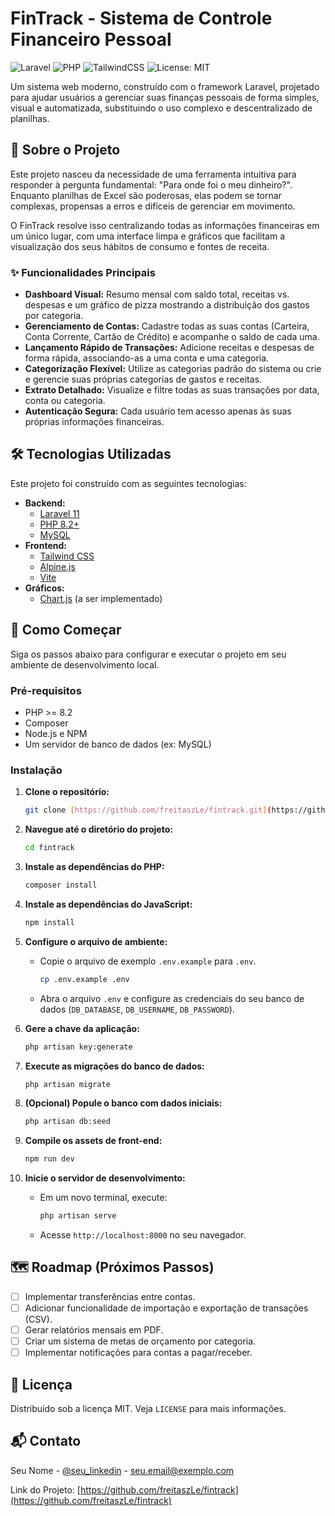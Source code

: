 # FinTrack - Sistema de Controle Financeiro Pessoal

![Laravel](https://img.shields.io/badge/Laravel-11-FF2D20?style=for-the-badge&logo=laravel)
![PHP](https://img.shields.io/badge/PHP-8.2%2B-777BB4?style=for-the-badge&logo=php)
![TailwindCSS](https://img.shields.io/badge/Tailwind_CSS-3-38B2AC?style=for-the-badge&logo=tailwind-css)
![License: MIT](https://img.shields.io/badge/License-MIT-yellow.svg?style=for-the-badge)

Um sistema web moderno, construído com o framework Laravel, projetado para ajudar usuários a gerenciar suas finanças pessoais de forma simples, visual e automatizada, substituindo o uso complexo e descentralizado de planilhas.

## 🎯 Sobre o Projeto

Este projeto nasceu da necessidade de uma ferramenta intuitiva para responder à pergunta fundamental: "Para onde foi o meu dinheiro?". Enquanto planilhas de Excel são poderosas, elas podem se tornar complexas, propensas a erros e difíceis de gerenciar em movimento.

O FinTrack resolve isso centralizando todas as informações financeiras em um único lugar, com uma interface limpa e gráficos que facilitam a visualização dos seus hábitos de consumo e fontes de receita.

### ✨ Funcionalidades Principais

* **Dashboard Visual:** Resumo mensal com saldo total, receitas vs. despesas e um gráfico de pizza mostrando a distribuição dos gastos por categoria.
* **Gerenciamento de Contas:** Cadastre todas as suas contas (Carteira, Conta Corrente, Cartão de Crédito) e acompanhe o saldo de cada uma.
* **Lançamento Rápido de Transações:** Adicione receitas e despesas de forma rápida, associando-as a uma conta e uma categoria.
* **Categorização Flexível:** Utilize as categorias padrão do sistema ou crie e gerencie suas próprias categorias de gastos e receitas.
* **Extrato Detalhado:** Visualize e filtre todas as suas transações por data, conta ou categoria.
* **Autenticação Segura:** Cada usuário tem acesso apenas às suas próprias informações financeiras.

## 🛠️ Tecnologias Utilizadas

Este projeto foi construído com as seguintes tecnologias:

* **Backend:**
    * [Laravel 11](https://laravel.com/)
    * [PHP 8.2+](https://www.php.net/)
    * [MySQL](https://www.mysql.com/)
* **Frontend:**
    * [Tailwind CSS](https://tailwindcss.com/)
    * [Alpine.js](https://alpinejs.dev/)
    * [Vite](https://vitejs.dev/)
* **Gráficos:**
    * [Chart.js](https://www.chartjs.org/) (a ser implementado)

## 🚀 Como Começar

Siga os passos abaixo para configurar e executar o projeto em seu ambiente de desenvolvimento local.

### Pré-requisitos

* PHP >= 8.2
* Composer
* Node.js e NPM
* Um servidor de banco de dados (ex: MySQL)

### Instalação

1.  **Clone o repositório:**
    ```sh
    git clone [https://github.com/freitaszLe/fintrack.git](https://github.com/freitaszLe/fintrack.git)
    ```

2.  **Navegue até o diretório do projeto:**
    ```sh
    cd fintrack
    ```

3.  **Instale as dependências do PHP:**
    ```sh
    composer install
    ```

4.  **Instale as dependências do JavaScript:**
    ```sh
    npm install
    ```

5.  **Configure o arquivo de ambiente:**
    * Copie o arquivo de exemplo `.env.example` para `.env`.
        ```sh
        cp .env.example .env
        ```
    * Abra o arquivo `.env` e configure as credenciais do seu banco de dados (`DB_DATABASE`, `DB_USERNAME`, `DB_PASSWORD`).

6.  **Gere a chave da aplicação:**
    ```sh
    php artisan key:generate
    ```

7.  **Execute as migrações do banco de dados:**
    ```sh
    php artisan migrate
    ```

8.  **(Opcional) Popule o banco com dados iniciais:**
    ```sh
    php artisan db:seed
    ```

9.  **Compile os assets de front-end:**
    ```sh
    npm run dev
    ```

10. **Inicie o servidor de desenvolvimento:**
    * Em um novo terminal, execute:
        ```sh
        php artisan serve
        ```
    * Acesse `http://localhost:8000` no seu navegador.

## 🗺️ Roadmap (Próximos Passos)

* [ ] Implementar transferências entre contas.
* [ ] Adicionar funcionalidade de importação e exportação de transações (CSV).
* [ ] Gerar relatórios mensais em PDF.
* [ ] Criar um sistema de metas de orçamento por categoria.
* [ ] Implementar notificações para contas a pagar/receber.

## 📄 Licença

Distribuído sob a licença MIT. Veja `LICENSE` para mais informações.

## 📬 Contato

Seu Nome - [@seu_linkedin](https://www.linkedin.com/in/freitaszLe/) - seu.email@exemplo.com

Link do Projeto: [https://github.com/freitaszLe/fintrack](https://github.com/freitaszLe/fintrack)
